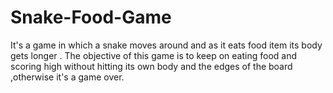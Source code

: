 # Snake-Food-Game
It's a game in which a snake moves around and as it eats food item its body gets longer . The objective of this game is to keep on eating food and scoring high without hitting its own body and the edges of the board ,otherwise it's a game over.
